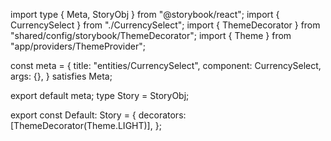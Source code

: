 import type { Meta, StoryObj } from "@storybook/react";
import { CurrencySelect } from "./CurrencySelect";
import { ThemeDecorator } from "shared/config/storybook/ThemeDecorator";
import { Theme } from "app/providers/ThemeProvider";

const meta = {
    title: "entities/CurrencySelect",
    component: CurrencySelect,
    args: {},
} satisfies Meta<typeof CurrencySelect>;

export default meta;
type Story = StoryObj<typeof meta>;

export const Default: Story = {
    decorators: [ThemeDecorator(Theme.LIGHT)],
};
